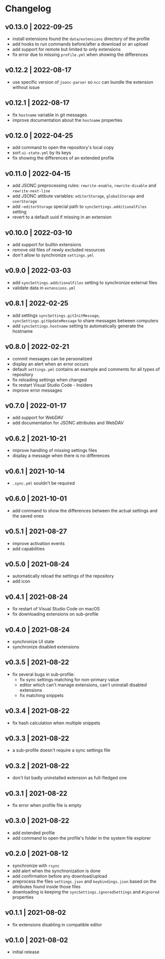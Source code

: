 # Changelog

## v0.13.0 | 2022-09-25
- install extensions found the `data/extensions` directory of the profile
- add hooks to run commands before/after a download or an upload
- add support for remote but limited to only extensions
- fix error due to missing `profile.yml` when showing the differences

## v0.12.2 | 2022-08-17
- use specific version of `jsonc-parser` so `ncc` can bundle the extension without issue

## v0.12.1 | 2022-08-17
- fix `hostname` variable in git messages
- improve documentation about the `hostname` properties

## v0.12.0 | 2022-04-25
- add command to open the repository's local copy
- sort `ui-state.yml` by its keys
- fix showing the differences of an extended profile

## v0.11.0 | 2022-04-15
- add JSONC preprocessing rules: `rewrite-enable`, `rewrite-disable` and `rewrite-next-line`
- add JSONC attibute variables: `editorStorage`, `globalStorage` and `userStorage`
- add `~editorStorage` special path to `syncSettings.additionalFiles` setting
- revert to a default uuid if missing in an extension

## v0.10.0 | 2022-03-10
- add support for builtin extensions
- remove old files of newly excluded resources
- don't allow to synchronize `settings.yml`

## v0.9.0 | 2022-03-03
- add `syncSettings.additionalFiles` setting to synchronize external files
- validate data in `extensions.yml`

## v0.8.1 | 2022-02-25
- add settings `syncSettings.gitInitMessage`, `syncSettings.gitUpdateMessage` to share messages between computers
- add `syncSettings.hostname` setting to automatically generate the hostname

## v0.8.0 | 2022-02-21
- commit messages can be personalized
- display an alert when an error occurs
- default `settings.yml` contains an example and comments for all types of repository
- fix reloading settings when changed
- fix restart Visual Studio Code - Insiders
- improve error messages

## v0.7.0 | 2022-01-17
- add support for WebDAV
- add documentation for JSONC attributes and WebDAV

## v0.6.2 | 2021-10-21
- improve handling of missing settings files
- display a message when there is no differences

## v0.6.1 | 2021-10-14
- `.sync.yml` souldn't be required

## v0.6.0 | 2021-10-01
- add command to show the differences between the actual settings and the saved ones

## v0.5.1 | 2021-08-27
- improve activation events
- add capabilities

## v0.5.0 | 2021-08-24
- automatically reload the settings of the repository
- add icon

## v0.4.1 | 2021-08-24
- fix restart of Visual Studio Code on macOS
- fix downloading extensions on sub-profile

## v0.4.0 | 2021-08-24
- synchronize UI state
- synchronize disabled extensions

## v0.3.5 | 2021-08-22
- fix several bugs in sub-profile:
  - fix sync settings matching for non-primary value
  - editor which can't manage extensions, can't uninstall disabled extensions
  - fix matching snippets

## v0.3.4 | 2021-08-22
- fix hash calculation when multiple snippets

## v0.3.3 | 2021-08-22
- a sub-profile doesn't require a sync settings file

## v0.3.2 | 2021-08-22
- don't list badly uninstalled extension as full-fledged one

## v0.3.1 | 2021-08-22
- fix error when profile file is empty

## v0.3.0 | 2021-08-22
- add extended profile
- add command to open the profile's folder in the system file explorer

## v0.2.0 | 2021-08-12
- synchronize with `rsync`
- add alert when the synchronization is done
- add confirmation before any download/upload
- preprocess the files `settings.json` and `keybindings.json` based on the attributes found inside those files
- downloading is keeping the `syncSettings.ignoredSettings` and `#ignored` properties

## v0.1.1 | 2021-08-02
- fix extensions disabling in compatible editor

## v0.1.0 | 2021-08-02
- initial release
